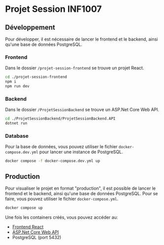 # Projet Session INF1007

## Développement

Pour développer, il est nécessaire de lancer le frontend et le backend, ainsi qu'une base de données PostgreSQL.

### Frontend

Dans le dossier `/projet-session-frontend` se trouve un projet React.

```bash
cd ./projet-session-frontend
npm i
npm run dev
```

### Backend

Dans le dossier `/ProjetSessionBackend` se trouve un ASP.Net Core Web API.

```bash
cd ./ProjetSessionBackend/ProjetSessionBackend.API
dotnet run
```

### Database

Pour la base de données, vous pouvez utiliser le fichier `docker-compose.dev.yml` pour lancer une instance de PostgreSQL.

```bash
docker compose -f docker-compose.dev.yml up
```

## Production

Pour visualiser le projet en format "production", il est possible de lancer le frontend et le backend, ainsi qu'une base de données PostgreSQL. Pour se faire, vous pouvez utiliser le fichier `docker-compose.yml`.

```bash
docker compose up
```

Une fois les containers créés, vous pouvez accéder au:

- [Frontend React](http://localhost:5001/)
- [ASP.Net Core Web API](http://localhost:5000/)
- PostgreSQL (port 5432)
